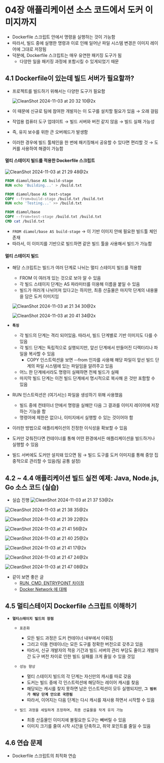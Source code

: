 # 04장 애플리케이션 소스 코드에서 도커 이미지까지
- Dockerfile 스크립트 안에서 명령을 실행하는 것이 가능함
- 따라서, 빌드 중에 실행한 명령과 이로 인해 일어난 파일 시스템 변경은 이미지 레이어에 그대로 저장됨
- 덕분에, Dockerfile 스크립트는 매우 유연한 패키징 도구가 됨
  - 다양한 일을 패키징 과정에 포함시킬 수 있게되었기 때문 

## 4.1 Dockerfile이 있는데 빌드 서버가 필요할까?
- 프로젝트를 빌드하기 위해서는 다양한 도구가 필요함

  ![CleanShot 2024-11-03 at 20 32 10@2x](https://github.com/user-attachments/assets/9ed7b574-30c5-4c87-87dc-d2535fa97d98)

- 이 때문에 신규로 팀에 참여한 개발자는 이 도구를 설치할 필요가 있음 → 오래 걸림
- 작업용 컴퓨터 도구 업데이트 →  빌드 서버와 버전 같지 않음 →  빌드 실패 가능성
- 즉, 유지 보수를 위한 큰 오버헤드가 발생함

- 이러한 경우에 빌드 툴체인을 한 번에 패키징해서 공유할 수 있다면 편리할 것 → 도커를 사용하여 해결이 가능함 

#### 멀티 스테이지 빌드를 적용한 Dockerfile 스크립트

![CleanShot 2024-11-03 at 21 29 48@2x](https://github.com/user-attachments/assets/baed2a44-75b5-4e03-baa1-25102b05cbf8)


```Dockerfile
FROM diamol/base AS build-stage
RUN echo 'Building...' > /build.txt

FROM diamol/base AS test-stage
COPY --from=build-stage /build.txt /build.txt
RUN echo 'Testing...' >> /build.txt

FROM diamol/base
COPY --from=test-stage /build.txt /build.txt
CMD cat /build.txt
```
- `FROM diamol/base AS build-stage` → 이 기반 이미지 안에 필요한 빌드툴 체인 존재
- 따라서, 이 이미지를 기반으로 빌드하면 같은 빌드 툴을 사용해서 빌드가 가능함

#### 멀티 스테이지 빌드
- 해당 스크립트는 빌드가 여러 단계로 나뉘는 멀티 스테이지 빌드를 적용함
  - FROM 이 여러개 있는 것으로 보아 알 수 있음
  - 각 빌드 스테이지 단계는 AS 파라미터를 이용해 이름을 붙일 수 있음 
  - 빌드가 여러개 나뉘어져 있다고는 하지만, 최종 산출물은 마지막 단계의 내용물을 담은 도커 이미지임

  ![CleanShot 2024-11-03 at 21 34 30@2x](https://github.com/user-attachments/assets/f224e62d-f953-4ece-80c1-02301e241329)

  ![CleanShot 2024-11-03 at 20 41 34@2x](https://github.com/user-attachments/assets/b6a66f84-6610-4efa-9d90-98180ce72d90)

- **`특징`**
  - 각 빌드의 단계는 격리 되어있음. 따라서, 빌드 단계별로 기반 이미지도 다를 수 있음
  - 각 빌드 단계는 독립적으로 실행되지만, 앞선 단계에서 만들어진 디렉터리나 파일을 복사할 수 있음
    - COPY 인스트럭션을 보면 --from 인자를 사용해 해당 파일이 앞선 빌드 단계의 파일 시스템에 있는 파일임을 알려주고 있음
  - 어느 한 단계에서라도 명령이 실패하면 전체 빌드가 실패
  - 마지막 빌드 단계는 이전 빌드 단계에서 명시적으로 복사해 온 것만 포함할 수 있음

- RUN 인스트럭션은 (여기서는) 파일을 생성하기 위해 사용했음
  - 빌드 중에 컨테이너 안에서 명령을 실해안 다음 그 결과를 이미지 레이어에 저장하는 기능을 함
  - 명령어에 제한은 없으나, 이미지에서 실행할 수 있는 것이어야 함

- 이러한 방법으로 애플리케이션의 진정한 이식성을 확보할 수 있음
- 도커만 갖춰진다면 컨테이너를 통해 어떤 환경에서든 애플리케이션을 빌드하거나 실행할 수 있음
- 빌드 서버에도 도커만 설치돼 있으면 됨 → 빌드 도구를 도커 이미지를 통해 중앙 집중적으로 관리할 수 있음(팀 공통 설정)


## 4.2 ~ 4.4 애플리케이션 빌드 실전 예제: Java, Node.js, Go 소스 코드 (실습)

- 실습 진행
![CleanShot 2024-11-03 at 21 37 53@2x](https://github.com/user-attachments/assets/887b68bc-ab22-4e40-bc50-37afd09a8f89)

![CleanShot 2024-11-03 at 21 38 35@2x](https://github.com/user-attachments/assets/7569a1f1-278b-47b3-82a8-71eb0968c417)

![CleanShot 2024-11-03 at 21 39 22@2x](https://github.com/user-attachments/assets/ac51fda0-2b6e-4d7b-a8c1-3965ed9f225d)

![CleanShot 2024-11-03 at 21 41 56@2x](https://github.com/user-attachments/assets/23897318-e0b7-4ba2-aa72-7aac5420918c)


![CleanShot 2024-11-03 at 21 40 25@2x](https://github.com/user-attachments/assets/881bc17a-0851-4954-b74a-a9ed1ab0e133)

![CleanShot 2024-11-03 at 21 41 17@2x](https://github.com/user-attachments/assets/12d6f811-880f-4b7f-b1f3-1c47b10e21f7)

![CleanShot 2024-11-03 at 21 47 24@2x](https://github.com/user-attachments/assets/5a1da483-e909-4fb4-b873-cbb0e9f15738)


![CleanShot 2024-11-03 at 21 47 08@2x](https://github.com/user-attachments/assets/3905e372-e431-4b07-87eb-66fed13313c1)


- 같이 보면 좋은 글
  - [RUN, CMD, ENTRYPOINT 차이점](https://seokhyun2.tistory.com/61)
  - [Docker Network 에 대해](https://velog.io/@choidongkuen/%EC%84%9C%EB%B2%84-Docker-Network-%EC%97%90-%EB%8C%80%ED%95%B4)

## 4.5 멀티스테이지 Dockerfile 스크립트 이해하기
- **`멀티스테이지 빌드의 장점`**
  - `표준화`
    - 모든 빌드 과정은 도커 컨테이너 내부에서 이뤄짐
    - 그리고 이들 컨테이너는 모든 도구를 정확한 버전으로 갖추고 있음
    - 따라서, 신규 개발자의 적응 기간과 빌드 서버의 관리 부담도 줄이고 개발자 간 도구 버전 차이로 인한 빌드 실패를 크게 줄일 수 있을 것임

  - `성능 향상`
    - 멀티 스테이지 빌드의 각 단계는 자신만의 캐시를 따로 갖음
    - 도커는 빌드 중에 각 인스트럭션에 해당하는 레이어 캐시를 찾음
    - 해당되는 캐시를 찾지 못하면 남은 인스트럭션이 모두 실행되지만, **`그 범위가 해당 단계 안으로 국한됨`**
    - 따라서, 이어지는 다음 단계는 다시 캐시를 재사용 하면서 시작할 수 있음

  - `빌드 과정을 세밀하게 조정하며, 최종 산출물을 작게 유지 가능`
    - 최종 산출물인 이미지에 불필요한 도구는 빼버릴 수 있음
    - 이미지 크기를 줄여 시작 시간을 단축하고, 취약 포인트를 줄일 수 있음 

## 4.6 연습 문제
- Dockerfile 스크립트의 최적화 연습

